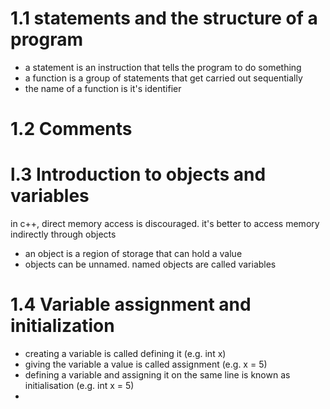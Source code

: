 

# 1.1 statements and the structure of a program
- a statement is an instruction that tells the program to do something
- a function is a group of statements that get carried out sequentially
- the name of a function is it's identifier
# 1.2 Comments
# l.3 Introduction to objects and variables
in c++, direct memory access is discouraged. it's better to access memory indirectly through objects
- an object is a region of storage that can hold a value
- objects can be unnamed. named objects are called variables
# 1.4 Variable assignment and initialization
- creating a variable is called defining it (e.g. int x)
- giving the variable a value is called assignment (e.g. x = 5)
- defining a variable and assigning it on the same line is known as initialisation (e.g. int x = 5)
- 
